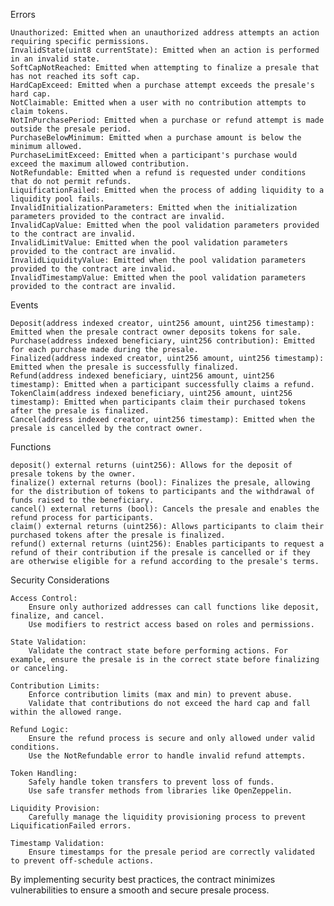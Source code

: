 Errors

    Unauthorized: Emitted when an unauthorized address attempts an action requiring specific permissions.
    InvalidState(uint8 currentState): Emitted when an action is performed in an invalid state.
    SoftCapNotReached: Emitted when attempting to finalize a presale that has not reached its soft cap.
    HardCapExceed: Emitted when a purchase attempt exceeds the presale's hard cap.
    NotClaimable: Emitted when a user with no contribution attempts to claim tokens.
    NotInPurchasePeriod: Emitted when a purchase or refund attempt is made outside the presale period.
    PurchaseBelowMinimum: Emitted when a purchase amount is below the minimum allowed.
    PurchaseLimitExceed: Emitted when a participant's purchase would exceed the maximum allowed contribution.
    NotRefundable: Emitted when a refund is requested under conditions that do not permit refunds.
    LiquificationFailed: Emitted when the process of adding liquidity to a liquidity pool fails.
    InvalidInitializationParameters: Emitted when the initialization parameters provided to the contract are invalid.
    InvalidCapValue: Emitted when the pool validation parameters provided to the contract are invalid.
    InvalidLimitValue: Emitted when the pool validation parameters provided to the contract are invalid.
    InvalidLiquidityValue: Emitted when the pool validation parameters provided to the contract are invalid.
    InvalidTimestampValue: Emitted when the pool validation parameters provided to the contract are invalid.

Events

    Deposit(address indexed creator, uint256 amount, uint256 timestamp): Emitted when the presale contract owner deposits tokens for sale.
    Purchase(address indexed beneficiary, uint256 contribution): Emitted for each purchase made during the presale.
    Finalized(address indexed creator, uint256 amount, uint256 timestamp): Emitted when the presale is successfully finalized.
    Refund(address indexed beneficiary, uint256 amount, uint256 timestamp): Emitted when a participant successfully claims a refund.
    TokenClaim(address indexed beneficiary, uint256 amount, uint256 timestamp): Emitted when participants claim their purchased tokens after the presale is finalized.
    Cancel(address indexed creator, uint256 timestamp): Emitted when the presale is cancelled by the contract owner.

Functions

    deposit() external returns (uint256): Allows for the deposit of presale tokens by the owner.
    finalize() external returns (bool): Finalizes the presale, allowing for the distribution of tokens to participants and the withdrawal of funds raised to the beneficiary.
    cancel() external returns (bool): Cancels the presale and enables the refund process for participants.
    claim() external returns (uint256): Allows participants to claim their purchased tokens after the presale is finalized.
    refund() external returns (uint256): Enables participants to request a refund of their contribution if the presale is cancelled or if they are otherwise eligible for a refund according to the presale's terms.

Security Considerations

    Access Control:
        Ensure only authorized addresses can call functions like deposit, finalize, and cancel.
        Use modifiers to restrict access based on roles and permissions.

    State Validation:
        Validate the contract state before performing actions. For example, ensure the presale is in the correct state before finalizing or canceling.

    Contribution Limits:
        Enforce contribution limits (max and min) to prevent abuse.
        Validate that contributions do not exceed the hard cap and fall within the allowed range.

    Refund Logic:
        Ensure the refund process is secure and only allowed under valid conditions.
        Use the NotRefundable error to handle invalid refund attempts.

    Token Handling:
        Safely handle token transfers to prevent loss of funds.
        Use safe transfer methods from libraries like OpenZeppelin.

    Liquidity Provision:
        Carefully manage the liquidity provisioning process to prevent LiquificationFailed errors.

    Timestamp Validation:
        Ensure timestamps for the presale period are correctly validated to prevent off-schedule actions.

By implementing security best practices, the contract minimizes vulnerabilities to ensure a smooth and secure presale process.
